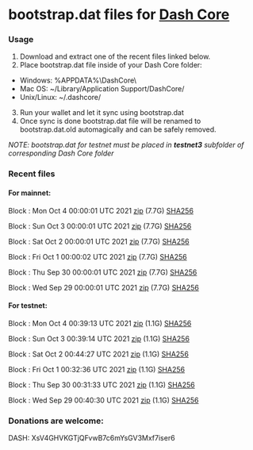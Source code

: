 # bootstrap.dat files for [Dash Core](https://github.com/dashpay/dash)

### Usage

1. Download and extract one of the recent files linked below.
2. Place bootstrap.dat file inside of your Dash Core folder:
 - Windows: %APPDATA%\DashCore\
 - Mac OS: ~/Library/Application Support/DashCore/
 - Unix/Linux: ~/.dashcore/
3. Run your wallet and let it sync using bootstrap.dat
4. Once sync is done bootstrap.dat file will be renamed to bootstrap.dat.old automagically and can be safely removed.

_NOTE: bootstrap.dat for testnet must be placed in **testnet3** subfolder of corresponding Dash Core folder_

### Recent files

#### For mainnet:

Block [](https://insight.dash.org/insight/block/): Mon Oct  4 00:00:01 UTC 2021 [zip](https://dash-bootstrap.ams3.digitaloceanspaces.com/mainnet/2021-10-04/bootstrap.dat.zip) (7.7G) [SHA256](https://dash-bootstrap.ams3.digitaloceanspaces.com/mainnet/2021-10-04/sha256.txt)

Block [](https://insight.dash.org/insight/block/): Sun Oct  3 00:00:01 UTC 2021 [zip](https://dash-bootstrap.ams3.digitaloceanspaces.com/mainnet/2021-10-03/bootstrap.dat.zip) (7.7G) [SHA256](https://dash-bootstrap.ams3.digitaloceanspaces.com/mainnet/2021-10-03/sha256.txt)

Block [](https://insight.dash.org/insight/block/): Sat Oct  2 00:00:01 UTC 2021 [zip](https://dash-bootstrap.ams3.digitaloceanspaces.com/mainnet/2021-10-02/bootstrap.dat.zip) (7.7G) [SHA256](https://dash-bootstrap.ams3.digitaloceanspaces.com/mainnet/2021-10-02/sha256.txt)

Block [](https://insight.dash.org/insight/block/): Fri Oct  1 00:00:02 UTC 2021 [zip](https://dash-bootstrap.ams3.digitaloceanspaces.com/mainnet/2021-10-01/bootstrap.dat.zip) (7.7G) [SHA256](https://dash-bootstrap.ams3.digitaloceanspaces.com/mainnet/2021-10-01/sha256.txt)

Block [](https://insight.dash.org/insight/block/): Thu Sep 30 00:00:01 UTC 2021 [zip](https://dash-bootstrap.ams3.digitaloceanspaces.com/mainnet/2021-09-30/bootstrap.dat.zip) (7.7G) [SHA256](https://dash-bootstrap.ams3.digitaloceanspaces.com/mainnet/2021-09-30/sha256.txt)

Block [](https://insight.dash.org/insight/block/): Wed Sep 29 00:00:01 UTC 2021 [zip](https://dash-bootstrap.ams3.digitaloceanspaces.com/mainnet/2021-09-29/bootstrap.dat.zip) (7.7G) [SHA256](https://dash-bootstrap.ams3.digitaloceanspaces.com/mainnet/2021-09-29/sha256.txt)


#### For testnet:

Block [](https://testnet-insight.dashevo.org/insight/block/): Mon Oct  4 00:39:13 UTC 2021 [zip](https://dash-bootstrap.ams3.digitaloceanspaces.com/testnet/2021-10-04/bootstrap.dat.zip) (1.1G) [SHA256](https://dash-bootstrap.ams3.digitaloceanspaces.com/testnet/2021-10-04/sha256.txt)

Block [](https://testnet-insight.dashevo.org/insight/block/): Sun Oct  3 00:39:14 UTC 2021 [zip](https://dash-bootstrap.ams3.digitaloceanspaces.com/testnet/2021-10-03/bootstrap.dat.zip) (1.1G) [SHA256](https://dash-bootstrap.ams3.digitaloceanspaces.com/testnet/2021-10-03/sha256.txt)

Block [](https://testnet-insight.dashevo.org/insight/block/): Sat Oct  2 00:44:27 UTC 2021 [zip](https://dash-bootstrap.ams3.digitaloceanspaces.com/testnet/2021-10-02/bootstrap.dat.zip) (1.1G) [SHA256](https://dash-bootstrap.ams3.digitaloceanspaces.com/testnet/2021-10-02/sha256.txt)

Block [](https://testnet-insight.dashevo.org/insight/block/): Fri Oct  1 00:32:36 UTC 2021 [zip](https://dash-bootstrap.ams3.digitaloceanspaces.com/testnet/2021-10-01/bootstrap.dat.zip) (1.1G) [SHA256](https://dash-bootstrap.ams3.digitaloceanspaces.com/testnet/2021-10-01/sha256.txt)

Block [](https://testnet-insight.dashevo.org/insight/block/): Thu Sep 30 00:31:33 UTC 2021 [zip](https://dash-bootstrap.ams3.digitaloceanspaces.com/testnet/2021-09-30/bootstrap.dat.zip) (1.1G) [SHA256](https://dash-bootstrap.ams3.digitaloceanspaces.com/testnet/2021-09-30/sha256.txt)

Block [](https://testnet-insight.dashevo.org/insight/block/): Wed Sep 29 00:40:30 UTC 2021 [zip](https://dash-bootstrap.ams3.digitaloceanspaces.com/testnet/2021-09-29/bootstrap.dat.zip) (1.1G) [SHA256](https://dash-bootstrap.ams3.digitaloceanspaces.com/testnet/2021-09-29/sha256.txt)


### Donations are welcome:

DASH: XsV4GHVKGTjQFvwB7c6mYsGV3Mxf7iser6

